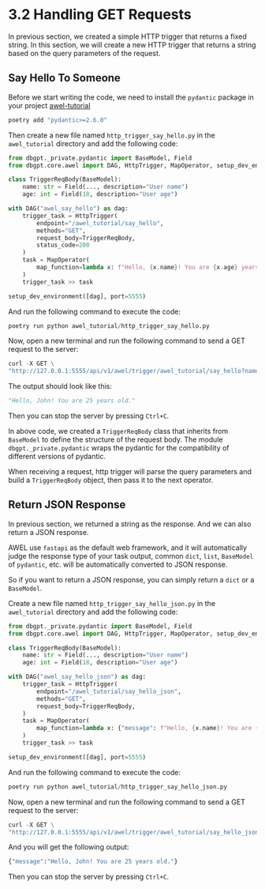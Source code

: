 # 3.2 Handling GET Requests

In previous section, we created a simple HTTP trigger that returns a fixed string. In 
this section, we will create a new HTTP trigger that returns a string based on the 
query parameters of the request.

## Say Hello To Someone

Before we start writing the code, we need to install the `pydantic` package in your 
project [awel-tutorial](/docs/awel/awel_tutorial/getting_started/1.1_hello_world#creating-a-projec)

```py
poetry add "pydantic>=2.6.0"
```

Then create a new file named `http_trigger_say_hello.py` in the `awel_tutorial` directory and add the following code:

```py
from dbgpt._private.pydantic import BaseModel, Field
from dbgpt.core.awel import DAG, HttpTrigger, MapOperator, setup_dev_environment

class TriggerReqBody(BaseModel):
    name: str = Field(..., description="User name")
    age: int = Field(18, description="User age")

with DAG("awel_say_hello") as dag:
    trigger_task = HttpTrigger(
        endpoint="/awel_tutorial/say_hello", 
        methods="GET", 
        request_body=TriggerReqBody,
        status_code=200
    )
    task = MapOperator(
        map_function=lambda x: f"Hello, {x.name}! You are {x.age} years old."
    )
    trigger_task >> task

setup_dev_environment([dag], port=5555)
```

And run the following command to execute the code:

```py
poetry run python awel_tutorial/http_trigger_say_hello.py
```

Now, open a new terminal and run the following command to send a GET request to the server:

```py
curl -X GET \
"http://127.0.0.1:5555/api/v1/awel/trigger/awel_tutorial/say_hello?name=John&age=25"
```

The output should look like this:

```py
"Hello, John! You are 25 years old."
```

Then you can stop the server by pressing `Ctrl+C`.

In above code, we created a `TriggerReqBody` class that inherits from `BaseModel` to 
define the structure of the request body. The module `dbgpt._private.pydantic` wraps 
the pydantic for the compatibility of different versions of pydantic.

When receiving a request, http trigger will parse the query parameters and build a 
`TriggerReqBody` object, then pass it to the next operator.

## Return JSON Response

In previous section, we returned a string as the response. And we can also return a 
JSON response.

AWEL use `fastapi` as the default web framework, and it will automatically judge the
response type of your task output,  common `dict`, `list`, `BaseModel` of `pydantic`, 
etc. will be automatically converted to JSON response.

So if you want to return a JSON response, you can simply return a `dict` or a `BaseModel`.

Create a new file named `http_trigger_say_hello_json.py` in the `awel_tutorial` directory and add the following code:

```py
from dbgpt._private.pydantic import BaseModel, Field
from dbgpt.core.awel import DAG, HttpTrigger, MapOperator, setup_dev_environment

class TriggerReqBody(BaseModel):
    name: str = Field(..., description="User name")
    age: int = Field(18, description="User age")

with DAG("awel_say_hello_json") as dag:
    trigger_task = HttpTrigger(
        endpoint="/awel_tutorial/say_hello_json", 
        methods="GET", 
        request_body=TriggerReqBody,
    )
    task = MapOperator(
        map_function=lambda x: {"message": f"Hello, {x.name}! You are {x.age} years old."}
    )
    trigger_task >> task

setup_dev_environment([dag], port=5555)
```

And run the following command to execute the code:

```py
poetry run python awel_tutorial/http_trigger_say_hello_json.py
```

Now, open a new terminal and run the following command to send a GET request to the server:

```py
curl -X GET \
"http://127.0.0.1:5555/api/v1/awel/trigger/awel_tutorial/say_hello_json?name=John&age=25"
```

And you will get the following output:

```py
{"message":"Hello, John! You are 25 years old."}
```

Then you can stop the server by pressing `Ctrl+C`.